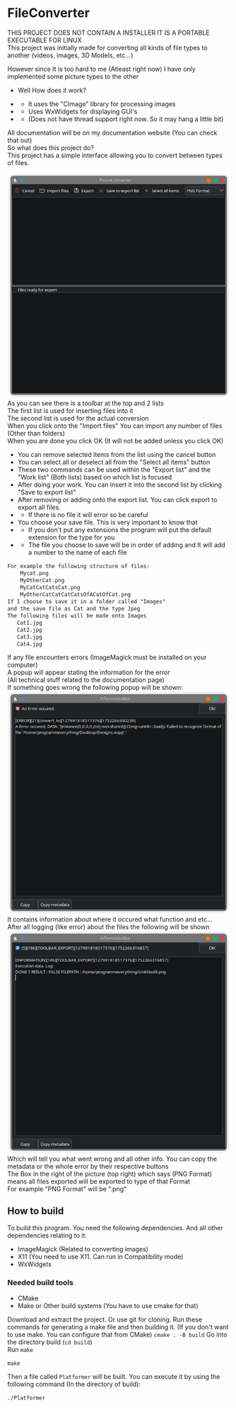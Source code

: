 
# FileConverter
THIS PROJECT DOES NOT CONTAIN A INSTALLER IT IS A PORTABLE EXECUTABLE FOR LINUX \
This project was initially made for converting all kinds of file types to another (videos, images, 3D Models, etc...) 

However since It is too hard to me (Atleast right now) I have only implemented some picture types to the other

- Well How does it work?

-  - It uses the "CImage" library for processing images

-  - Uses WxWidgets for displaying GUI's

-  - (Does not have thread support right now. So it may hang a little bit)

All documentation will be on my documentation website (You can check that out) \
So what does this project do? \
This project has a simple interface allowing you to convert between types of files. 

![Screenshot](https://github.com/ProgrammEverything/FileConverter/blob/master/images/screenshot.png) \
As you can see there is a toolbar at the top and 2 lists \
The first list is used for inserting files into it \
The second list is used for the actual conversion \
When you click onto the "Import files" You can import any number of files (Other than folders) \
When you are done you click OK (It will not be added unless you click OK)
- You can remove selected items from the list using the cancel button
- You can select all or deselect all from the "Select all items" button
- These two commands can be used within the "Export list" and the "Work list" (Both lists) based on which list is focused
- After doing your work. You can insert it into the second list by clicking "Save to export list" 
- After removing or adding onto the export list. You can click export to export all files.
- - If there is no file it will error so be careful
- You choose your save file. This is very important to know that
- -  If you don't put any extensions the program will put the default extension for the type for you
- - The file you choose to save will be in order of adding and It will add a number to the name of each file
 ```
 For example the following structure of files:
	 Mycat.png
	 MyOtherCat.png
	 MyCatCatCatsCat.png
	 MyOtherCatCatCatCatsOfACatOfCat.png
If I choose to save it in a folder called "Images"
and the save file as Cat and the type Jpeg
The following files will be made onto Images
	Cat1.jpg
	Cat2.jpg
	Cat3.jpg
	Cat4.jpg
```
If any file encounters errors (ImageMagick must be installed on your computer) \
A popup will appear stating the information for the error \
(All technical stuff related to the documentation page) \
If something goes wrong the following popup will be shown: \
![Error popup](https://github.com/ProgrammEverything/FileConverter/blob/master/images/screenshot_error.png) \
It contains information about where it occured what function and etc... \
After all logging (like error) about the files the following will be shown \
![Info popup](https://github.com/ProgrammEverything/FileConverter/blob/master/images/screenshot_info.png) \
Which will tell you what went wrong and all other info. You can copy the metadata or the whole error by their respective buttons \
The Box in the right of the picture (top right) which says (PNG Format) means all files exported will be exported to type of that Format \
For example "PNG Format" will be ".png"
## How to build
To build this program. You need the following dependencies. And all other dependencies relating to it: 
- ImageMagick (Related to converting images)
- X11 (You need to use X11. Can run in Compatibility mode)
- WxWidgets
### Needed build tools
- CMake
- Make or Other build systems (You have to use cmake for that)


Download and extract the project. Or use git for cloning. 
Run these commands for generating a make file and then building it. (If you don't want to use make. You can configure that from CMake)
``
cmake . -B build
``
Go into the directory build (`cd build`)\
Run `make` 
```
make
```
Then a file called `Platformer` will be built. You can execute it by using the following command (In the directory of build):
```
./Platformer
```
